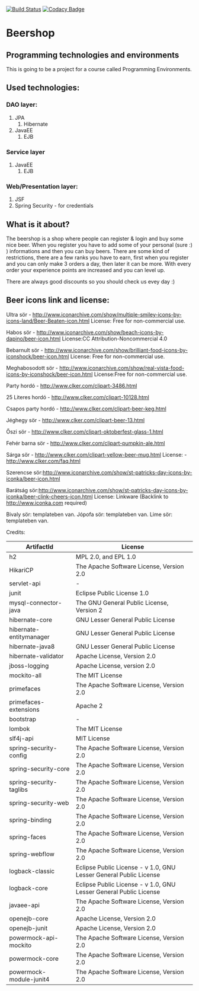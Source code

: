 [![Build Status](https://travis-ci.org/Holi60k/Beershop.svg?branch=master)](https://travis-ci.org/Holi60k/Beershop)
[![Codacy Badge](https://api.codacy.com/project/badge/grade/7d87cbfeb50f4dfdb2589ad9c9f9d31a)](https://www.codacy.com)


# Beershop
## Programming technologies and environments

This is going to be a project for a course called Programming Environments.

## Used technologies:
### DAO layer:
1. JPA
    1. Hibernate
2. JavaEE
    1. EJB

### Service layer
1. JavaEE
    1. EJB

### Web/Presentation layer:
1. JSF 
2. Spring Security - for credentials

## What is it about?
The beershop is a shop where people can register & login and buy some nice beer.
When you register you have to add some of your personal (sure :) ) informations and then you can buy beers.
There are some kind of restrictions, there are a few ranks you have to earn,
first when you register and you can only make 3 orders a day, then later it can be more.
With every order your experience points are increased and you can level up.

There are always good discounts so you should check us evey day :)

## Beer icons link and license:

Ultra sör - http://www.iconarchive.com/show/multiple-smiley-icons-by-icons-land/Beer-Beaten-icon.html
	License: Free for non-commercial use.

Habos sör - http://www.iconarchive.com/show/beach-icons-by-dapino/beer-icon.html
	License:CC Attribution-Noncommercial 4.0

Bebarnult sör - http://www.iconarchive.com/show/brilliant-food-icons-by-iconshock/beer-icon.html
	License: Free for non-commercial use.

Meghabosodott sör - http://www.iconarchive.com/show/real-vista-food-icons-by-iconshock/beer-icon.html
	License:Free for non-commercial use.

Party hordó - http://www.clker.com/clipart-3486.html

25 Literes hordó - http://www.clker.com/clipart-10128.html

Csapos party hordó - http://www.clker.com/clipart-beer-keg.html

Jéghegy sör - http://www.clker.com/clipart-beer-13.html

Őszi sör - http://www.clker.com/clipart-oktoberfest-glass-1.html

Fehér barna sör - http://www.clker.com/clipart-pumpkin-ale.html

Sárga sör - http://www.clker.com/clipart-yellow-beer-mug.html
	License: - http://www.clker.com/faq.html

Szerencse sör:http://www.iconarchive.com/show/st-patricks-day-icons-by-iconka/beer-icon.html

Barátság sör:http://www.iconarchive.com/show/st-patricks-day-icons-by-iconka/beer-clink-cheers-icon.html
	License: Linkware (Backlink to http://www.iconka.com required)

Bivaly sör: templateben van.
Jópofa sör: templateben van.
Lime sör: templateben van.


Credits:

| ArtifactId              | License                                                           |
|-------------------------|-------------------------------------------------------------------|
| h2                      | MPL 2.0, and EPL 1.0                                              |
| HikariCP                | The Apache Software License, Version 2.0                          |
| servlet-api             | -                                                                 |
| junit                   | Eclipse Public License 1.0                                        |
| mysql-connector-java    | The GNU General Public License, Version 2                         |
| hibernate-core          | GNU Lesser General Public License                                 |
| hibernate-entitymanager | GNU Lesser General Public License                                 |
| hibernate-java8         | GNU Lesser General Public License                                 |
| hibernate-validator     | Apache License, Version 2.0                                       |
| jboss-logging           | Apache License, version 2.0                                       |
| mockito-all             | The MIT License                                                   |
| primefaces              | The Apache Software License, Version 2.0                          |
| primefaces-extensions   | Apache 2                                                          |
| bootstrap               | -                                                                 |
| lombok                  | The MIT License                                                   |
| slf4j-api               | MIT License                                                       |
| spring-security-config  | The Apache Software License, Version 2.0                          |
| spring-security-core    | The Apache Software License, Version 2.0                          |
| spring-security-taglibs | The Apache Software License, Version 2.0                          |
| spring-security-web     | The Apache Software License, Version 2.0                          |
| spring-binding          | The Apache Software License, Version 2.0                          |
| spring-faces            | The Apache Software License, Version 2.0                          |
| spring-webflow          | The Apache Software License, Version 2.0                          |
| logback-classic         | Eclipse Public License - v 1.0, GNU Lesser General Public License |
| logback-core            | Eclipse Public License - v 1.0, GNU Lesser General Public License |
| javaee-api              | The Apache Software License, Version 2.0                          |
| openejb-core            | Apache License, Version 2.0                                       |
| openejb-junit           | Apache License, Version 2.0                                       |
| powermock-api-mockito   | The Apache Software License, Version 2.0                          |
| powermock-core          | The Apache Software License, Version 2.0                          |
| powermock-module-junit4 | The Apache Software License, Version 2.0                          |
